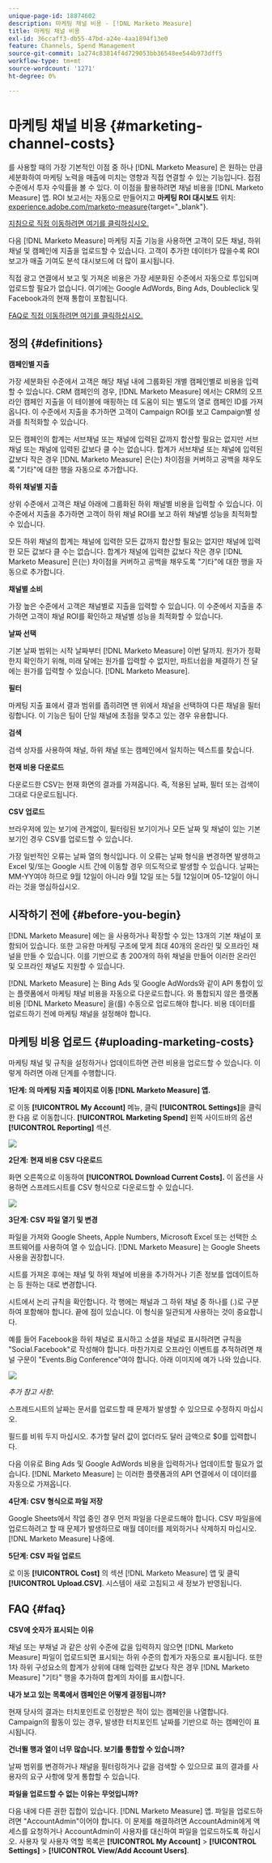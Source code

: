 ```yaml
---
unique-page-id: 18874602
description: 마케팅 채널 비용 - [!DNL Marketo Measure]
title: 마케팅 채널 비용
exl-id: 36ccaff3-db55-47bd-a24e-4aa1894f13e0
feature: Channels, Spend Management
source-git-commit: 1a274c83814f4d729053bb36548ee544b973dff5
workflow-type: tm+mt
source-wordcount: '1271'
ht-degree: 0%

---
```


# 마케팅 채널 비용 {#marketing-channel-costs}

를 사용할 때의 가장 기본적인 이점 중 하나 [!DNL Marketo Measure] 은 원하는 만큼 세분화하여 마케팅 노력을 매출에 미치는 영향과 직접 연결할 수 있는 기능입니다. 접점 수준에서 투자 수익률을 볼 수 있다. 이 이점을 활용하려면 채널 비용을 [!DNL Marketo Measure] 앱. ROI 보고서는 자동으로 만들어지고 **마케팅 ROI 대시보드** 위치: [experience.adobe.com/marketo-measure](https://experience.adobe.com/marketo-measure){target="_blank"}.

[지침으로 직접 이동하려면 여기를 클릭하십시오.](/help/marketing-spend/spend-management/marketing-channel-costs.md#uploading-marketing-costs)

다음 [!DNL Marketo Measure] 마케팅 지출 기능을 사용하면 고객이 모든 채널, 하위 채널 및 캠페인에 지출을 업로드할 수 있습니다. 고객이 추가한 데이터가 많을수록 ROI 보고가 매출 기여도 분석 대시보드에 더 많이 표시됩니다.

직접 광고 연결에서 보고 및 가져온 비용은 가장 세분화된 수준에서 자동으로 투입되며 업로드할 필요가 없습니다. 여기에는 Google AdWords, Bing Ads, Doubleclick 및 Facebook과의 현재 통합이 포함됩니다.

[FAQ로 직접 이동하려면 여기를 클릭하십시오.](/help/marketing-spend/spend-management/marketing-channel-costs.md#faq)

## 정의 {#definitions}

**캠페인별 지출**

가장 세분화된 수준에서 고객은 해당 채널 내에 그룹화된 개별 캠페인별로 비용을 입력할 수 있습니다. CRM 캠페인의 경우, [!DNL Marketo Measure] 에서는 CRM의 오프라인 캠페인 지출을 이 테이블에 매핑하는 데 도움이 되는 별도의 열로 캠페인 ID를 가져옵니다. 이 수준에서 지출을 추가하면 고객이 Campaign ROI를 보고 Campaign별 성과를 최적화할 수 있습니다.

모든 캠페인의 합계는 서브채널 또는 채널에 입력된 값까지 합산할 필요는 없지만 서브채널 또는 채널에 입력된 값보다 클 수는 없습니다. 합계가 서브채널 또는 채널에 입력된 값보다 작은 경우 [!DNL Marketo Measure] 은(는) 차이점을 커버하고 공백을 채우도록 &quot;기타&quot;에 대한 행을 자동으로 추가합니다.

**하위 채널별 지출**

상위 수준에서 고객은 채널 아래에 그룹화된 하위 채널별 비용을 입력할 수 있습니다. 이 수준에서 지출을 추가하면 고객이 하위 채널 ROI를 보고 하위 채널별 성능을 최적화할 수 있습니다.

모든 하위 채널의 합계는 채널에 입력한 모든 값까지 합산할 필요는 없지만 채널에 입력한 모든 값보다 클 수는 없습니다. 합계가 채널에 입력한 값보다 작은 경우 [!DNL Marketo Measure] 은(는) 차이점을 커버하고 공백을 채우도록 &quot;기타&quot;에 대한 행을 자동으로 추가합니다.

**채널별 소비**

가장 높은 수준에서 고객은 채널별로 지출을 입력할 수 있습니다. 이 수준에서 지출을 추가하면 고객이 채널 ROI를 확인하고 채널별 성능을 최적화할 수 있습니다.

**날짜 선택**

기본 날짜 범위는 시작 날짜부터 [!DNL Marketo Measure] 이번 달까지. 원가가 정확한지 확인하기 위해, 미래 달에는 원가를 입력할 수 없지만, 파트너쉽을 체결하기 전 달에는 원가를 입력할 수 있습니다. [!DNL Marketo Measure].

**필터**

마케팅 지출 표에서 결과 범위를 좁히려면 맨 위에서 채널을 선택하여 다른 채널을 필터링합니다. 이 기능은 팀이 단일 채널에 초점을 맞추고 있는 경우 유용합니다.

**검색**

검색 상자를 사용하여 채널, 하위 채널 또는 캠페인에서 일치하는 텍스트를 찾습니다.

**현재 비용 다운로드**

다운로드한 CSV는 현재 화면의 결과를 가져옵니다. 즉, 적용된 날짜, 필터 또는 검색이 그대로 다운로드됩니다.

**CSV 업로드**

브라우저에 있는 보기에 관계없이, 필터링된 보기이거나 모든 날짜 및 채널이 있는 기본 보기인 경우 CSV를 업로드할 수 있습니다.

가장 일반적인 오류는 날짜 열의 형식입니다. 이 오류는 날짜 형식을 변경하면 발생하고 Excel 및/또는 Google 시트 간에 이동할 경우 의도적으로 발생할 수 있습니다. 날짜는 MM-YY여야 하므로 9월 12일이 아니라 9월 12일 또는 5월 12일이며 05-12일이 아니라는 것을 명심하십시오.

## 시작하기 전에 {#before-you-begin}

[!DNL Marketo Measure] 에는 을 사용하거나 확장할 수 있는 13개의 기본 채널이 포함되어 있습니다. 또한 고유한 마케팅 구조에 맞게 최대 40개의 온라인 및 오프라인 채널을 만들 수 있습니다. 이를 기반으로 총 200개의 하위 채널을 만들어 이러한 온라인 및 오프라인 채널도 지원할 수 있습니다.

[!DNL Marketo Measure] 는 Bing Ads 및 Google AdWords와 같이 API 통합이 있는 플랫폼에서 마케팅 채널 비용을 자동으로 다운로드합니다. 와 통합되지 않은 플랫폼 비용 [!DNL Marketo Measure] 을(를) 수동으로 업로드해야 합니다. 비용 데이터를 업로드하기 전에 마케팅 채널을 설정해야 합니다.

## 마케팅 비용 업로드 {#uploading-marketing-costs}

마케팅 채널 및 규칙을 설정하거나 업데이트하면 관련 비용을 업로드할 수 있습니다. 이렇게 하려면 아래 단계를 수행합니다.

**1단계: 의 마케팅 지출 페이지로 이동 [!DNL Marketo Measure] 앱.**

로 이동 **[!UICONTROL My Account]** 메뉴, 클릭 **[!UICONTROL Settings]**&#x200B;을 클릭한 다음 로 이동합니다. **[!UICONTROL Marketing Spend]** 왼쪽 사이드바의 옵션 **[!UICONTROL Reporting]** 섹션.

![](assets/1.png)

**2단계: 현재 비용 CSV 다운로드**

화면 오른쪽으로 이동하여 **[!UICONTROL Download Current Costs].** 이 옵션을 사용하면 스프레드시트를 CSV 형식으로 다운로드할 수 있습니다.

![](assets/2.png)

**3단계: CSV 파일 열기 및 변경**

파일을 가져와 Google Sheets, Apple Numbers, Microsoft Excel 또는 선택한 소프트웨어를 사용하여 열 수 있습니다. [!DNL Marketo Measure] 는 Google Sheets 사용을 권장합니다.

시트를 가져온 후에는 채널 및 하위 채널에 비용을 추가하거나 기존 정보를 업데이트하는 등 원하는 대로 변경합니다.

시트에서 논리 규칙을 확인합니다. 각 행에는 채널과 그 하위 채널 중 하나를 (.)로 구분하여 포함해야 합니다. 끝에 점이 있습니다. 이 형식을 일관되게 사용하는 것이 중요합니다.

예를 들어 Facebook을 하위 채널로 표시하고 소셜을 채널로 표시하려면 규칙을 &quot;Social.Facebook&quot;로 작성해야 합니다. 마찬가지로 오프라인 이벤트를 추적하려면 채널 구문이 &quot;Events.Big Conference&quot;여야 합니다. 아래 이미지에 예가 나와 있습니다.

![](assets/3.png)

_추가 참고 사항_:

스프레드시트의 날짜는 문서를 업로드할 때 문제가 발생할 수 있으므로 수정하지 마십시오.

필드를 비워 두지 마십시오. 추가할 달러 값이 없더라도 달러 금액으로 $0를 입력합니다.

다음 이유로 Bing Ads 및 Google AdWords 비용을 입력하거나 업데이트할 필요가 없습니다. [!DNL Marketo Measure] 는 이러한 플랫폼과의 API 연결에서 이 데이터를 자동으로 가져옵니다.

**4단계: CSV 형식으로 파일 저장**

Google Sheets에서 작업 중인 경우 먼저 파일을 다운로드해야 합니다. CSV 파일을에 업로드하려고 할 때 문제가 발생하므로 매월 데이터를 제외하거나 삭제하지 마십시오. [!DNL Marketo Measure] 나중에.

**5단계: CSV 파일 업로드**

로 이동 **[!UICONTROL Cost]** 의 섹션 [!DNL Marketo Measure] 앱 및 클릭 **[!UICONTROL Upload.CSV]**. 시스템이 새로 고침되고 새 정보가 반영됩니다.

## FAQ {#faq}

**CSV에 숫자가 표시되는 이유**

채널 또는 부채널 과 같은 상위 수준에 값을 입력하지 않으면 [!DNL Marketo Measure] 파일이 업로드되면 표시되는 하위 수준의 합계가 자동으로 표시됩니다. 또한 1차 하위 구성요소의 합계가 상위에 대해 입력한 값보다 작은 경우 [!DNL Marketo Measure] &quot;기타&quot; 행을 추가하여 합계의 차이를 표시합니다.

**내가 보고 있는 목록에서 캠페인은 어떻게 결정됩니까?**

현재 당사의 결과는 터치포인트로 인정받은 적이 있는 캠페인을 나열합니다. Campaign의 활동이 있는 경우, 발생한 터치포인트 날짜를 기반으로 하는 캠페인이 표시됩니다.

**건너뛸 행과 열이 너무 많습니다. 보기를 통합할 수 있습니까?**

날짜 범위를 변경하거나 채널을 필터링하거나 값을 검색할 수 있으므로 표의 결과를 사용자의 요구 사항에 맞게 통합할 수 있습니다.

**파일을 업로드할 수 없는 이유는 무엇입니까?**

다음 내에 다른 권한 집합이 있습니다. [!DNL Marketo Measure] 앱. 파일을 업로드하려면 &quot;AccountAdmin&quot;이어야 합니다. 이 문제를 해결하려면 AccountAdmin에게 액세스를 요청하거나 AccountAdmin이 사용자를 대신하여 파일을 업로드하도록 하십시오. 사용자 및 사용자 역할 목록은 **[!UICONTROL My Account]** > **[!UICONTROL Settings]** > **[!UICONTROL View/Add Account Users]**.
